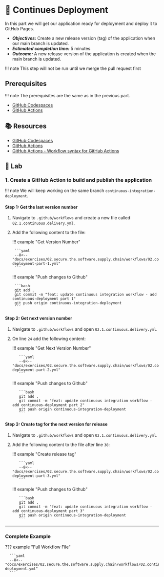 # :test_tube: Continues Deployment

In this part we will get our application ready for deployment and deploy it to GitHub Pages.

- _**Objectives:**_ Create a new release version (tag) of the application when our main branch is updated.
- _**Estimated completion time:**_ 5 minutes
- _**Outcome:**_ A new release version of the application is created when the main branch is updated.

!!! note
    This step will not be run until we merge the pull request first

## Prerequisites

!!! note
    The prerequisites are the same as in the previous part.

- [GitHub Codespaces](https://docs.github.com/en/codespaces)
- [GitHub Actions](https://docs.github.com/en/actions)

## :books: Resources

- [GitHub Codespaces](https://docs.github.com/en/codespaces)
- [GitHub Actions](https://docs.github.com/en/actions)
- [GitHub Actions - Workflow syntax for GitHub Actions](https://docs.github.com/en/actions/reference/workflow-syntax-for-github-actions)

## :pencil: Lab

### 1. Create a GitHub Action to build and publish the application

!!! note
    We will keep working on the same branch `continuous-integration-deployment`.


#### Step 1: Get the last version number


1. Navigate to `.github/workflows` and create a new file called `02.1.continuous.delivery.yml`.
2. Add the following content to the file:

    !!! example "Get Version Number"

        ```yaml
        --8<-- "docs/exercises/02.secure.the.software.supply.chain/workflows/02.continuous-deployment-part-1.yml"
        ```

    !!! example "Push changes to Github"

        ```bash
        git add .
        git commit -m "feat: update continuous integration workflow - add continuous-deployment part 1"
        git push origin continuous-integration-deployment
        ```

#### Step 2: Get next version number

1. Navigate to `.github/workflows` and open `02.1.continuous.delivery.yml`.
2. On line `24` add the following content:

    !!! example "Get Next Version Number"

          ```yaml
          --8<-- "docs/exercises/02.secure.the.software.supply.chain/workflows/02.continuous-deployment-part-2.yml"
          ```

    !!! example "Push changes to Github"

          ```bash
          git add .
          git commit -m "feat: update continuous integration workflow - add continuous-deployment part 2"
          git push origin continuous-integration-deployment
          ```

#### Step 3: Create tag for the next version for release

1. Navigate to `.github/workflows` and open `02.1.continuous.delivery.yml`.
2. Add the following content to the file after line `38`:

    !!! example "Create release tag"

          ```yaml
          --8<-- "docs/exercises/02.secure.the.software.supply.chain/workflows/02.continuous-deployment-part-3.yml"
          ```

    !!! example "Push changes to Github"

          ```bash
          git add .
          git commit -m "feat: update continuous integration workflow - add continuous-deployment part 3"
          git push origin continuous-integration-deployment
          ```

---

### Complete Example

??? example "Full Workflow File"

      ```yaml
      --8<-- "docs/exercises/02.secure.the.software.supply.chain/workflows/02.continuous-deployment.yml"
      ```
